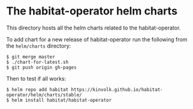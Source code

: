 # The habitat-operator helm charts

This directory hosts all the helm charts related to the habitat-operator.

To add chart for a new release of habitat-operator run the following from the `helm/charts` directory:

```console
$ git merge master
$ ./chart-for-latest.sh
$ git push origin gh-pages
```

Then to test if all works:

```console
$ helm repo add habitat https://kinvolk.github.io/habitat-operator/helm/charts/stable/
$ helm install habitat/habitat-operator
```
